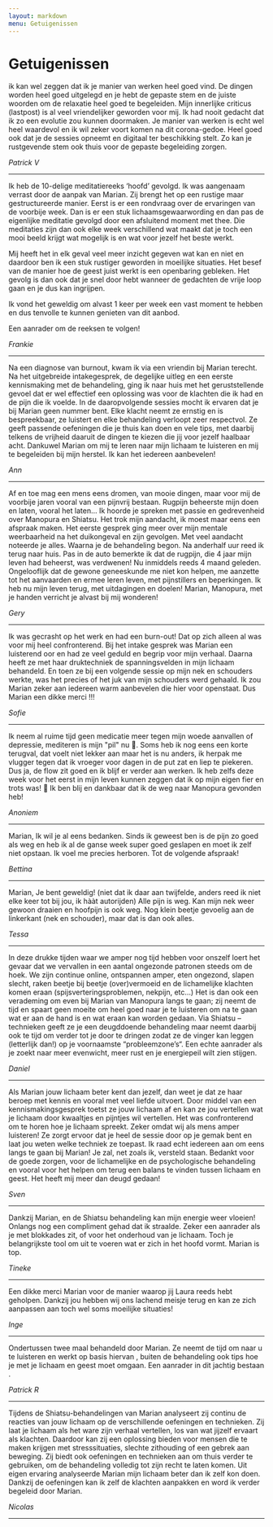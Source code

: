 ```yaml
---
layout: markdown
menu: Getuigenissen
---
```

# Getuigenissen

ik kan wel zeggen dat ik je manier van werken heel goed vind. De dingen worden heel goed uitgelegd en je hebt de gepaste stem en de juiste woorden om de relaxatie heel goed te begeleiden. Mijn innerlijke criticus (lastpost) is al veel vriendelijker geworden voor mij. Ik had nooit gedacht dat ik zo een evolutie zou kunnen doormaken. Je manier van werken is echt wel heel waardevol en ik wil zeker voort komen na dit corona-gedoe. Heel goed ook dat je de sessies opneemt en digitaal ter beschikking stelt. Zo kan je rustgevende stem ook thuis voor de gepaste begeleiding zorgen. 

*Patrick V*

---
Ik heb de 10-delige meditatiereeks ‘hoofd’ gevolgd.
Ik was aangenaam verrast door de aanpak van Marian.
Zij brengt het op een rustige maar gestructureerde manier.
Eerst is er een rondvraag over de ervaringen van de voorbije week.
Dan is er een stuk lichaamsgewaarwording en dan pas de eigenlijke meditatie gevolgd door een afsluitend moment met thee.
Die meditaties zijn dan ook elke week verschillend wat maakt dat je toch een mooi beeld krijgt wat mogelijk is en wat voor jezelf het beste werkt.

Mij heeft het in elk geval veel meer inzicht gegeven wat kan en niet en daardoor ben ik een stuk rustiger geworden in moeilijke situaties.
Het besef van de manier hoe de geest juist werkt is een openbaring gebleken.
Het gevolg is dan ook dat je snel door hebt wanneer de gedachten de vrije loop gaan en je dus kan ingrijpen.

Ik vond het geweldig om alvast 1 keer per week een vast moment te hebben en dus tenvolle te kunnen genieten van dit aanbod.

Een aanrader om de reeksen te volgen!


*Frankie*


---

Na een diagnose van burnout, kwam ik via een vriendin bij Marian terecht. Na het uitgebreide intakegesprek, de degelijke uitleg en een eerste kennismaking met de behandeling, ging ik naar huis met het geruststellende gevoel dat er wel effectief een oplossing was voor de klachten die ik had en de pijn die ik voelde.
In de daaropvolgende sessies mocht ik ervaren dat je bij Marian geen nummer bent. Elke klacht neemt ze ernstig en is bespreekbaar, ze luistert en elke behandeling verloopt zeer respectvol. Ze geeft passende oefeningen die je thuis kan doen en vele tips, met daarbij telkens de vrijheid daaruit de dingen te kiezen die jij voor jezelf haalbaar acht.
Dankuwel Marian om mij te leren naar mijn lichaam te luisteren en mij te begeleiden bij mijn herstel. Ik kan het iedereen aanbevelen!

*Ann*

---

Af en toe mag een mens eens dromen, van mooie dingen, maar voor mij de voorbije jaren vooral van een pijnvrij bestaan. Rugpijn beheerste mijn doen en laten, vooral het laten... Ik hoorde je spreken met passie en gedrevenheid over Manopura en Shiatsu. Het trok mijn aandacht, ik moest maar eens een afspraak maken. Het eerste gesprek ging meer over mijn mentale weerbaarheid na het duikongeval en zijn gevolgen. Met veel aandacht noteerde je alles. Waarna je de behandeling begon. Na anderhalf uur reed ik terug naar huis. Pas in de auto bemerkte ik dat de rugpijn, die 4 jaar mijn leven had beheerst, was verdwenen! Nu inmiddels reeds 4 maand geleden. Ongelooflijk dat de gewone geneeskunde me niet kon helpen, me aanzette tot het aanvaarden en ermee leren leven, met pijnstillers en beperkingen. Ik heb nu mijn leven terug, met uitdagingen en doelen! Marian, Manopura, met je handen verricht je alvast bij mij wonderen!

*Gery*

---

Ik was gecrasht op het werk en had een burn-out!  Dat op zich alleen al was voor mij heel confronterend. Bij het intake gesprek was Marian een luisterend oor en had ze veel geduld en begrip voor mijn verhaal.  Daarna heeft ze met haar druktechniek de spanningsvelden in mijn lichaam behandeld. En toen ze bij een volgende sessie op mijn nek en schouders werkte, was het precies of het juk van mijn schouders werd gehaald. Ik zou Marian zeker aan iedereen warm aanbevelen die hier voor openstaat. 
Dus Marian een dikke merci !!!

*Sofie*

---

Ik neem al ruime tijd geen medicatie meer tegen mijn woede aanvallen of depressie, mediteren is mijn "pil" nu 💪. Soms heb ik nog eens een korte terugval, dat voelt niet lekker aan maar het is nu anders, ik herpak me vlugger tegen dat ik vroeger voor dagen in de put zat en liep te piekeren. Dus ja, de flow zit goed en ik blijf er verder aan werken. Ik heb zelfs deze week voor het eerst in mijn leven kunnen zeggen dat ik op mijn eigen fier en trots was! 💖 Ik ben blij en dankbaar dat ik de weg naar Manopura gevonden heb!

*Anoniem*


---


Marian, Ik wil je al eens bedanken. Sinds ik geweest ben is de pijn zo goed als weg en heb ik al de ganse week super goed geslapen en moet ik zelf niet opstaan. Ik voel me precies herboren. Tot de volgende afspraak!

*Bettina*

---

Marian,
Je bent geweldig! (niet dat ik daar aan twijfelde, anders reed ik niet elke keer tot bij jou, ik hààt autorijden)
Alle pijn is weg.
Kan mijn nek weer gewoon draaien en hoofpijn is ook weg. Nog klein beetje gevoelig aan de linkerkant (nek en schouder), maar dat is dan ook alles.

*Tessa*

---

In deze drukke tijden waar we amper nog tijd hebben voor onszelf loert het gevaar dat we vervallen in een aantal ongezonde patronen steeds om de hoek. We zijn continue online, ontspannen amper, eten ongezond, slapen slecht, raken beetje bij beetje (over)vermoeid en de lichamelijke klachten komen eraan (spijsverteringsproblemen, nekpijn, etc...) Het is dan ook een verademing om even bij Marian van Manopura langs te gaan; zij neemt de tijd en spaart geen moeite om heel goed naar je te luisteren om na te gaan wat er aan de hand is en wat eraan kan worden gedaan. Via Shiatsu – technieken geeft ze je een deugddoende behandeling maar neemt daarbij ook te tijd om verder tot je door te dringen zodat ze de vinger kan leggen (letterlijk dan!) op je voornaamste “probleemzone’s“. Een echte aanrader als je zoekt naar meer evenwicht, meer rust en je energiepeil wilt zien stijgen.

*Daniel*

---

Als Marian jouw lichaam beter kent dan jezelf, dan weet je dat ze haar beroep met kennis en vooral met veel liefde uitvoert. Door middel van een kennismakingsgesprek toetst ze jouw lichaam af en kan ze jou vertellen wat je lichaam door kwaaltjes en pijntjes wil vertellen. Het was confronterend om te horen hoe je lichaam spreekt. Zeker omdat wij als mens amper luisteren! Ze zorgt ervoor dat je heel de sessie door op je gemak bent en laat jou weten welke techniek ze toepast. Ik raad echt iedereen aan om eens langs te gaan bij Marian! Je zal, net zoals ik, versteld staan. Bedankt voor de goede zorgen, voor de lichamelijke en de psychologische behandeling en vooral voor het helpen om terug een balans te vinden tussen lichaam en geest. Het heeft mij meer dan deugd gedaan!

*Sven*

---

Dankzij Marian, en de Shiatsu behandeling kan mijn energie weer vloeien! Onlangs nog een compliment gehad dat ik straalde. Zeker een aanrader als je met blokkades zit, of voor het onderhoud van je lichaam. Toch je belangrijkste tool om uit te voeren wat er zich in het hoofd vormt. Marian is top.

*Tineke*

---

Een dikke merci Marian voor de manier waarop jij Laura reeds hebt geholpen. Dankzij jou hebben wij ons lachend meisje terug en kan ze zich aanpassen aan toch wel soms moeilijke situaties!

*Inge*

---

Ondertussen twee maal behandeld door Marian. Ze neemt de tijd om naar u te luisteren en werkt op basis hiervan , buiten de behandeling ook tips hoe je met je lichaam en geest moet omgaan. Een aanrader in dit jachtig bestaan .

*Patrick R*

---

Tijdens de Shiatsu-behandelingen van Marian analyseert zij continu de reacties van jouw lichaam op de verschillende oefeningen en technieken. Zij laat je lichaam als het ware zijn verhaal vertellen, los van wat jijzelf ervaart als klachten. Daardoor kan zij een oplossing bieden voor mensen die te maken krijgen met stresssituaties, slechte zithouding of een gebrek aan beweging. Zij biedt ook oefeningen en technieken aan om thuis verder te gebruiken, om de behandeling volledig tot zijn recht te laten komen. Uit eigen ervaring analyseerde Marian mijn lichaam beter dan ik zelf kon doen. Dankzij de oefeningen kan ik zelf de klachten aanpakken en word ik verder begeleid door Marian.

*Nicolas*

---




